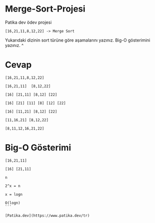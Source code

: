 # Merge-Sort-Projesi
Patika dev ödev projesi
```
[16,21,11,8,12,22] -> Merge Sort
```

Yukarıdaki dizinin sort türüne göre aşamalarını yazınız.
Big-O gösterimini yazınız.
^
# Cevap

```
[16,21,11,8,12,22]

[16,21,11]  [8,12,22]

[16] [21,11] [8,12] [22]

[16] [21] [11] [8] [12] [22]

[16] [11,21] [8,12] [22]

[11,16,21] [8,12,22]

[8,11,12,16,21,22]

```
# Big-O Gösterimi

````
[16,21,11]  

[16] [21,11]

n

2^x = n

x = logn

O(logn)
```

[Patika.dev](https://www.patika.dev/tr)
